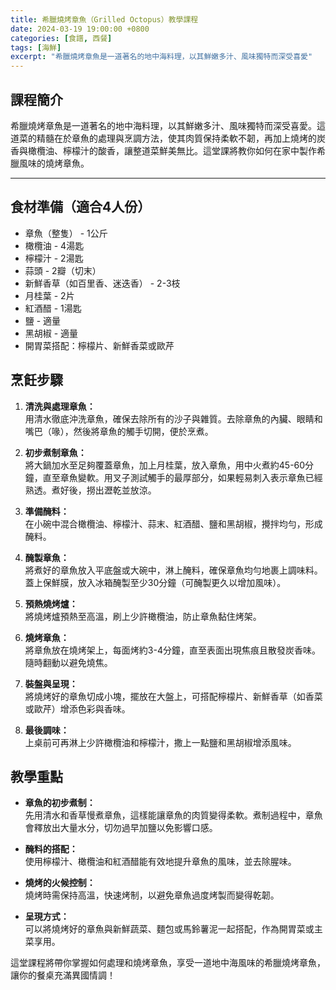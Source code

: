 ```yaml
---
title: 希臘燒烤章魚（Grilled Octopus）教學課程
date: 2024-03-19 19:00:00 +0800
categories: [食譜, 西餐]
tags: [海鮮] 
excerpt: "希臘燒烤章魚是一道著名的地中海料理，以其鮮嫩多汁、風味獨特而深受喜愛"
---
```


## 課程簡介
希臘燒烤章魚是一道著名的地中海料理，以其鮮嫩多汁、風味獨特而深受喜愛。這道菜的精髓在於章魚的處理與烹調方法，使其肉質保持柔軟不韌，再加上燒烤的炭香與橄欖油、檸檬汁的酸香，讓整道菜鮮美無比。這堂課將教你如何在家中製作希臘風味的燒烤章魚。

---

## 食材準備（適合4人份）  
- 章魚（整隻） - 1公斤  
- 橄欖油 - 4湯匙  
- 檸檬汁 - 2湯匙  
- 蒜頭 - 2瓣（切末）  
- 新鮮香草（如百里香、迷迭香） - 2-3枝  
- 月桂葉 - 2片  
- 紅酒醋 - 1湯匙  
- 鹽 - 適量  
- 黑胡椒 - 適量  
- 開胃菜搭配：檸檬片、新鮮香菜或歐芹

## 烹飪步驟

1. **清洗與處理章魚：**  
   用清水徹底沖洗章魚，確保去除所有的沙子與雜質。去除章魚的內臟、眼睛和嘴巴（喙），然後將章魚的觸手切開，便於烹煮。

2. **初步煮制章魚：**  
   將大鍋加水至足夠覆蓋章魚，加上月桂葉，放入章魚，用中火煮約45-60分鐘，直至章魚變軟。用叉子測試觸手的最厚部分，如果輕易刺入表示章魚已經熟透。煮好後，撈出瀝乾並放涼。

3. **準備醃料：**  
   在小碗中混合橄欖油、檸檬汁、蒜末、紅酒醋、鹽和黑胡椒，攪拌均勻，形成醃料。

4. **醃製章魚：**  
   將煮好的章魚放入平底盤或大碗中，淋上醃料，確保章魚均勻地裹上調味料。蓋上保鮮膜，放入冰箱醃製至少30分鐘（可醃製更久以增加風味）。

5. **預熱燒烤爐：**  
   將燒烤爐預熱至高溫，刷上少許橄欖油，防止章魚黏住烤架。

6. **燒烤章魚：**  
   將章魚放在燒烤架上，每面烤約3-4分鐘，直至表面出現焦痕且散發炭香味。隨時翻動以避免燒焦。

7. **裝盤與呈現：**  
   將燒烤好的章魚切成小塊，擺放在大盤上，可搭配檸檬片、新鮮香草（如香菜或歐芹）增添色彩與香味。

8. **最後調味：**  
   上桌前可再淋上少許橄欖油和檸檬汁，撒上一點鹽和黑胡椒增添風味。

## 教學重點
- **章魚的初步煮制：**  
  先用清水和香草慢煮章魚，這樣能讓章魚的肉質變得柔軟。煮制過程中，章魚會釋放出大量水分，切勿過早加鹽以免影響口感。

- **醃料的搭配：**  
  使用檸檬汁、橄欖油和紅酒醋能有效地提升章魚的風味，並去除腥味。

- **燒烤的火候控制：**  
  燒烤時需保持高溫，快速烤制，以避免章魚過度烤製而變得乾韌。

- **呈現方式：**  
  可以將燒烤好的章魚與新鮮蔬菜、麵包或馬鈴薯泥一起搭配，作為開胃菜或主菜享用。

這堂課程將帶你掌握如何處理和燒烤章魚，享受一道地中海風味的希臘燒烤章魚，讓你的餐桌充滿異國情調！
